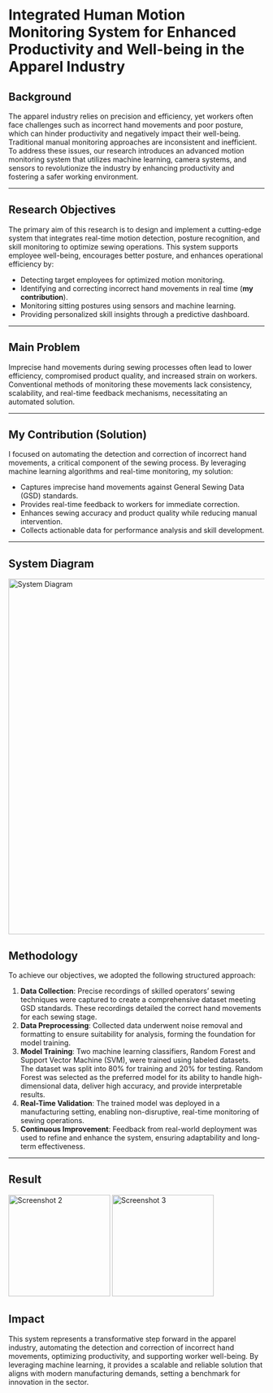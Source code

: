 # Integrated Human Motion Monitoring System for Enhanced Productivity and Well-being in the Apparel Industry

## Background
The apparel industry relies on precision and efficiency, yet workers often face challenges such as incorrect hand movements and poor posture, which can hinder productivity and negatively impact their well-being. Traditional manual monitoring approaches are inconsistent and inefficient. To address these issues, our research introduces an advanced motion monitoring system that utilizes machine learning, camera systems, and sensors to revolutionize the industry by enhancing productivity and fostering a safer working environment.

---

## Research Objectives
The primary aim of this research is to design and implement a cutting-edge system that integrates real-time motion detection, posture recognition, and skill monitoring to optimize sewing operations. This system supports employee well-being, encourages better posture, and enhances operational efficiency by:

- Detecting target employees for optimized motion monitoring.
- Identifying and correcting incorrect hand movements in real time (**my contribution**).
- Monitoring sitting postures using sensors and machine learning.
- Providing personalized skill insights through a predictive dashboard.

---

## Main Problem
Imprecise hand movements during sewing processes often lead to lower efficiency, compromised product quality, and increased strain on workers. Conventional methods of monitoring these movements lack consistency, scalability, and real-time feedback mechanisms, necessitating an automated solution.

---

## My Contribution (Solution)
I focused on automating the detection and correction of incorrect hand movements, a critical component of the sewing process. By leveraging machine learning algorithms and real-time monitoring, my solution:

- Captures imprecise hand movements against General Sewing Data (GSD) standards.
- Provides real-time feedback to workers for immediate correction.
- Enhances sewing accuracy and product quality while reducing manual intervention.
- Collects actionable data for performance analysis and skill development.

---

## System Diagram
<img src="https://github.com/user-attachments/assets/6e3e923e-8fd3-4d9d-8249-eef3d430bfed" alt="System Diagram" width="700">



## Methodology
To achieve our objectives, we adopted the following structured approach:

1. **Data Collection**: Precise recordings of skilled operators’ sewing techniques were captured to create a comprehensive dataset meeting GSD standards. These recordings detailed the correct hand movements for each sewing stage.
2. **Data Preprocessing**: Collected data underwent noise removal and formatting to ensure suitability for analysis, forming the foundation for model training.
3. **Model Training**: Two machine learning classifiers, Random Forest and Support Vector Machine (SVM), were trained using labeled datasets. The dataset was split into 80% for training and 20% for testing. Random Forest was selected as the preferred model for its ability to handle high-dimensional data, deliver high accuracy, and provide interpretable results.
4. **Real-Time Validation**: The trained model was deployed in a manufacturing setting, enabling non-disruptive, real-time monitoring of sewing operations.
5. **Continuous Improvement**: Feedback from real-world deployment was used to refine and enhance the system, ensuring adaptability and long-term effectiveness.

---

## Result
<img src="https://github.com/user-attachments/assets/f1b41305-4b49-4eff-89a6-28c7d1ebdfb5" alt="Screenshot 2" width="200"/>
<img src="https://github.com/user-attachments/assets/1df4fa43-f65a-4ec1-8ad1-34c5a512de36" alt="Screenshot 3" width="200"/>





## Impact
This system represents a transformative step forward in the apparel industry, automating the detection and correction of incorrect hand movements, optimizing productivity, and supporting worker well-being. By leveraging machine learning, it provides a scalable and reliable solution that aligns with modern manufacturing demands, setting a benchmark for innovation in the sector.

